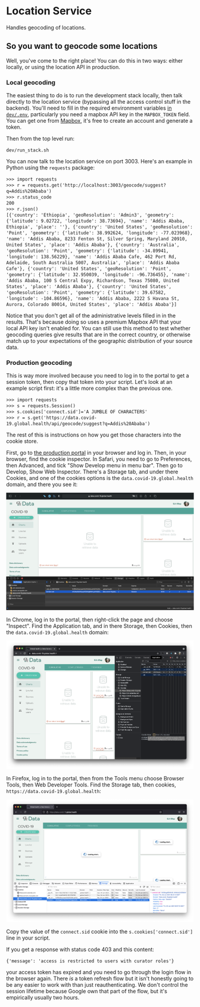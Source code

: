 # Location Service

Handles geocoding of locations.

## So you want to geocode some locations

Well, you've come to the right place! You can do this in two ways: either locally, or using the location API in production.

### Local geocoding

The easiest thing to do is to run the development stack locally, then talk directly to the location service (bypassing all the access control stuff in the backend). You'll need to fill in the required environment variables [in `dev/.env`](../dev/README.md), particularly you need a mapbox API key in the `MAPBOX_TOKEN` field. You can get one from [Mapbox](https://docs.mapbox.com/help/getting-started/access-tokens/#how-access-tokens-work), it's free to create an account and generate a token.

Then from the top level run:

    dev/run_stack.sh

You can now talk to the location service on port 3003. Here's an example in Python using the `requests` package:

    >>> import requests
    >>> r = requests.get('http://localhost:3003/geocode/suggest?q=Addis%20Ababa')
    >>> r.status_code
    200
    >>> r.json()
    [{'country': 'Ethiopia', 'geoResolution': 'Admin3', 'geometry': {'latitude': 9.02722, 'longitude': 38.73694}, 'name': 'Addis Ababa, Ethiopia', 'place': ''}, {'country': 'United States', 'geoResolution': 'Point', 'geometry': {'latitude': 38.992624, 'longitude': -77.023968}, 'name': 'Addis Ababa, 8233 Fenton St, Silver Spring, Maryland 20910, United States', 'place': 'Addis Ababa'}, {'country': 'Australia', 'geoResolution': 'Point', 'geometry': {'latitude': -34.89941, 'longitude': 138.56229}, 'name': 'Addis Ababa Cafe, 462 Port Rd, Adelaide, South Australia 5007, Australia', 'place': 'Addis Ababa Cafe'}, {'country': 'United States', 'geoResolution': 'Point', 'geometry': {'latitude': 32.950039, 'longitude': -96.736455}, 'name': 'Addis Ababa, 100 S Central Expy, Richardson, Texas 75080, United States', 'place': 'Addis Ababa'}, {'country': 'United States', 'geoResolution': 'Point', 'geometry': {'latitude': 39.67582, 'longitude': -104.86596}, 'name': 'Addis Ababa, 2222 S Havana St, Aurora, Colorado 80014, United States', 'place': 'Addis Ababa'}]

Notice that you don't get all of the administrative levels filled in in the results. That's because doing so uses a premium Mapbox API that your local API key isn't enabled for. You can still use this method to test whether geocoding queries give results that are in the correct country, or otherwise match up to your expectations of the geographic distribution of your source data.

### Production geocoding

This is way more involved because you need to log in to the portal to get a session token, then copy that token into your script. Let's look at an example script first: it's a little more complex than the previous one.

    >>> import requests
    >>> s = requests.Session()
    >>> s.cookies['connect.sid']='A JUMBLE OF CHARACTERS'
    >>> r = s.get('https://data.covid-19.global.health/api/geocode/suggest?q=Addis%20Ababa')

The rest of this is instructions on how you get those characters into the cookie store.

First, go to [the production portal](https://data.covid-19.global.health) in your browser and log in. Then, in your browser, find the cookie inspector. In Safari, you need to go to Preferences, then Advanced, and tick "Show Develop menu in menu bar". Then go to Develop, Show Web Inspector. There's a Storage tab, and under there Cookies, and one of the cookies options is the `data.covid-19.global.health` domain, and there you see it:

![Cookie inspector in Safari](doc-images/safari-cookies.png)

In Chrome, log in to the portal, then right-click the page and choose "Inspect". Find the Application tab, and in there Storage, then Cookies, then the `data.covid-19.global.health` domain:

![Cookie inspector in Chrome](doc-images/chrome-cookies.png)

In Firefox, log in to the portal, then from the Tools menu choose Browser Tools, then Web Developer Tools. Find the Storage tab, then cookies, `https://data.covid-19.global.health`:

![Cookie inspector in Firefox](doc-images/firefox-cookies.png)

Copy the value of the `connect.sid` cookie into the `s.cookies['connect.sid']` line in your script.

If you get a response with status code 403 and this content:

    {'message': 'access is restricted to users with curator roles'}

your access token has expired and you need to go through the login flow in the browser again. There _is_ a token refresh flow but it isn't honestly going to be any easier to work with than just reauthenticating. We don't control the session lifetime because Google own that part of the flow, but it's empirically usually two hours.